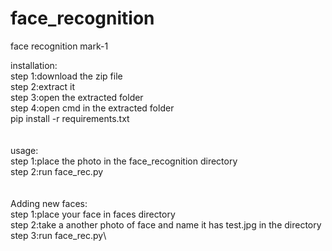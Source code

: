 # face_recognition
face recognition mark-1

installation:\
step 1:download the zip file\
step 2:extract it\
step 3:open the extracted folder\
step 4:open cmd in the extracted folder\
pip install -r requirements.txt\
\
\
usage:\
step 1:place the photo in the face_recognition directory\
step 2:run face_rec.py\
\
\
Adding new faces:\
step 1:place your face in faces directory\
step 2:take a another photo of face and name it has test.jpg in the directory\
step 3:run face_rec.py\
